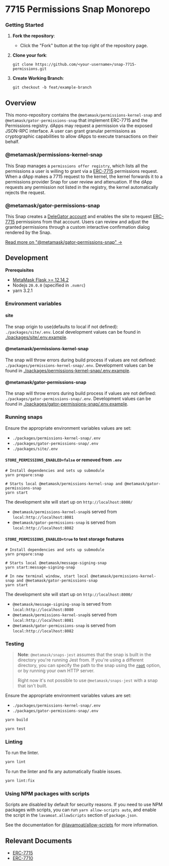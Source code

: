 # 7715 Permissions Snap Monorepo

### Getting Started

1. **Fork the repository**:

   - Click the "Fork" button at the top right of the repository page.

2. **Clone your fork**:
   ```shell
   git clone https://github.com/<your-username>/snap-7715-permissions.git
   ```
3. **Create Working Branch**:
   ```shell
   git checkout -b feat/example-branch
   ```

## Overview

This mono-repository contains the `@metamask/permissions-kernel-snap` and `@metamask/gator-permissions-snap` that implement ERC-7715 and the Permissions registry. dApps may request a permission via the exposed JSON-RPC interface. A user can grant granular permissions as cryptographic capabilities to allow dApps to execute transactions on their behalf.

### @metamask/permissions-kernel-snap

This Snap manages a `permissions offer registry`, which lists all the permissions a user is willing to grant via a [ERC-7715](https://eip.tools/eip/7715) permissions request. When a dApp makes a 7715 request to the kernel, the kernel forwards it to a permissions provider Snap for user review and attenuation. If the dApp requests any permission not listed in the registry, the kernel automatically rejects the request.

### @metamask/gator-permissions-snap

This Snap creates a [DeleGator account](https://github.com/MetaMask/delegation-framework) and enables the site to request [ERC-7715](https://eip.tools/eip/7715) permissions from that account. Users can review and adjust the granted permissions through a custom interactive confirmation dialog rendered by the Snap.

[Read more on "@metamask/gator-permissions-snap" ->](/packages/gator-permissions-snap/docs/architecture.md)

## Development

**Prerequisites**

- [MetaMask Flask >= 12.14.2](https://docs.metamask.io/snaps/get-started/install-flask/)
- Nodejs `20.0.0` (specified in `.nvmrc`)
- yarn 3.2.1

### Environment variables

#### site

The snap origin to use(defaults to local if not defined): `./packages/site/.env`. Local development values can be found in [./packages/site/.env.example](/packages/site/.env.example).

#### @metamask/permissions-kernel-snap

The snap will throw errors during build process if values are not defined: `./packages/permissions-kernel-snap/.env`. Development values can be found in [./packages/permissions-kernel-snap/.env.example](/packages/permissions-kernel-snap/.env.example).


#### @metamask/gator-permissions-snap

The snap will throw errors during build process if values are not defined: `./packages/gator-permissions-snap/.env`. Development values can be found in [./packages/gator-permissions-snap/.env.example](/packages/gator-permissions-snap/.env.example).

### Running snaps

Ensure the appropriate environment variables values are set:

- `./packages/permissions-kernel-snap/.env`
- `./packages/gator-permissions-snap/.env`
- `./packages/site/.env`

#### `STORE_PERMISSIONS_ENABLED=false` or removed from `.env`

```shell
# Install dependencies and sets up submodule
yarn prepare:snap

# Starts local @metamask/permissions-kernel-snap and @metamask/gator-permissions-snap
yarn start
```

The development site will start up on `http://localhost:8000/`

- `@metamask/permissions-kernel-snap`is served from `local:http://localhost:8081`
- `@metamask/gator-permissions-snap` is served from `local:http://localhost:8082`

#### `STORE_PERMISSIONS_ENABLED=true` to test storage features

```shell
# Install dependencies and sets up submodule
yarn prepare:snap

# Starts local @metamask/message-signing-snap
yarn start:message-signing-snap

# In new terminal window, start local @metamask/permissions-kernel-snap and @metamask/gator-permissions-snap
yarn start
```

The development site will start up on `http://localhost:8000/`

- `@metamask/message-signing-snap` is served from `local:http://localhost:8080`
- `@metamask/permissions-kernel-snap`is served from `local:http://localhost:8081`
- `@metamask/gator-permissions-snap` is served from `local:http://localhost:8082`

### Testing

> **Note**: `@metamask/snaps-jest` assumes that the snap is built in the
> directory you're running Jest from. If you're using a different directory,
> you can specify the path to the snap using the [`root`](#options) option, or
> by running your own HTTP server.
>
> Right now it's not possible to use `@metamask/snaps-jest` with a snap that
> isn't built.

Ensure the appropriate environment variables values are set:

- `./packages/permissions-kernel-snap/.env`
- `./packages/gator-permissions-snap/.env`

```bash
yarn build

yarn test
```

### Linting

To run the linter.

```bash
yarn lint
```

To run the linter and fix any automatically fixable issues.

```bash
yarn lint:fix
```

### Using NPM packages with scripts

Scripts are disabled by default for security reasons. If you need to use NPM
packages with scripts, you can run `yarn allow-scripts auto`, and enable the
script in the `lavamoat.allowScripts` section of `package.json`.

See the documentation for [@lavamoat/allow-scripts](https://github.com/LavaMoat/LavaMoat/tree/main/packages/allow-scripts)
for more information.

## Relevant Documents

- [ERC-7715](https://eip.tools/eip/7715)
- [ERC-7710](https://eip.tools/eip/7710)
